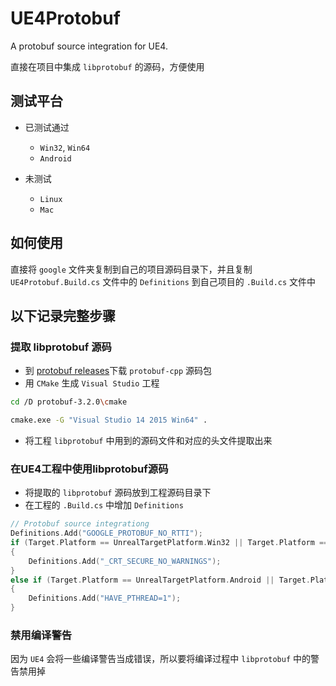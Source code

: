 # UE4Protobuf

A protobuf source integration for UE4.

直接在项目中集成 `libprotobuf` 的源码，方便使用

## 测试平台 ##

* 已测试通过
	* `Win32`, `Win64`
	* `Android`

* 未测试
	* `Linux`
	* `Mac`
	
## 如何使用 ##

直接将 `google` 文件夹复制到自己的项目源码目录下，并且复制 `UE4Protobuf.Build.cs` 文件中的 `Definitions` 到自己项目的 `.Build.cs` 文件中

## 以下记录完整步骤 ##

### 提取 libprotobuf 源码 ###

* 到 [protobuf releases](https://github.com/google/protobuf/releases)下载 `protobuf-cpp` 源码包
* 用 `CMake` 生成 `Visual Studio` 工程

``` bash
cd /D protobuf-3.2.0\cmake

cmake.exe -G "Visual Studio 14 2015 Win64" .
```

* 将工程 `libprotobuf` 中用到的源码文件和对应的头文件提取出来

### 在UE4工程中使用libprotobuf源码 ###

* 将提取的 `libprotobuf` 源码放到工程源码目录下
* 在工程的 `.Build.cs` 中增加 `Definitions`

``` cpp
// Protobuf source integrationg
Definitions.Add("GOOGLE_PROTOBUF_NO_RTTI");
if (Target.Platform == UnrealTargetPlatform.Win32 || Target.Platform == UnrealTargetPlatform.Win64)
{
	Definitions.Add("_CRT_SECURE_NO_WARNINGS");
}
else if (Target.Platform == UnrealTargetPlatform.Android || Target.Platform == UnrealTargetPlatform.Linux)
{
	Definitions.Add("HAVE_PTHREAD=1");
}
```

### 禁用编译警告 ###

因为 `UE4` 会将一些编译警告当成错误，所以要将编译过程中 `libprotobuf` 中的警告禁用掉
